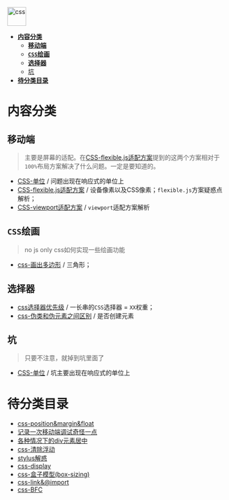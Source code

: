 <img src="https://raw.githubusercontent.com/JiangWeixian/JS-Tips/master/img/css.png" height="43px" alt="css"></img>

<!-- TOC -->

- [**内容分类**](#内容分类)
  - [**移动端**](#移动端)
  - [**`CSS`绘画**](#css绘画)
  - [**选择器**](#选择器)
  - [坑](#坑)
- [**待分类目录**](#待分类目录)

<!-- /TOC -->

# **内容分类**

## **移动端**

> 主要是屏幕的适配。在[CSS-flexible.js适配方案](https://github.com/JiangWeixian/JS-Tips/blob/master/CSS/css-viewport%E9%80%82%E9%85%8D.md)提到的这两个方案相对于`100%`布局方案解决了什么问题。一定是要知道的。

* [CSS-单位](https://github.com/JiangWeixian/JS-Tips/blob/master/CSS/css-%E5%8D%95%E4%BD%8D.md) / 问题出现在响应式的单位上
* [CSS-flexible.js适配方案](https://github.com/JiangWeixian/JS-Tips/blob/master/CSS/css-viewport%E9%80%82%E9%85%8D.md) / 设备像素以及CSS像素；`flexible.js`方案疑惑点解析；
* [CSS-viewport适配方案](https://github.com/JiangWeixian/JS-Tips/blob/master/CSS/css-%E7%A7%BB%E5%8A%A8%E7%AB%AF%E5%83%8F%E7%B4%A0%E6%A6%82%E5%BF%B5.md) / `viewport`适配方案解析

## **`CSS`绘画**

> no js only css如何实现一些绘画功能

* [css-画出多边形](https://github.com/JiangWeixian/JS-Tips/blob/master/CSS/css-%E5%A4%9A%E8%BE%B9%E5%BD%A2.md) / 三角形；

## **选择器**

* [css选择器优先级](https://github.com/JiangWeixian/JS-Tips/blob/master/CSS/css%E9%80%89%E6%8B%A9%E5%99%A8%E4%BC%98%E5%85%88%E7%BA%A7.md) / 一长串的`CSS`选择器 = `XX`权重；
* [css-伪类和伪元素之间区别](https://github.com/JiangWeixian/JS-Tips/blob/master/CSS/css-%E4%BC%AA%E7%B1%BB%E5%92%8C%E4%BC%AA%E5%85%83%E7%B4%A0%E5%8C%BA%E5%88%AB.md) / 是否创建元素

## 坑

> 只要不注意，就掉到坑里面了

* [CSS-单位](https://github.com/JiangWeixian/JS-Tips/blob/master/CSS/css-%E5%8D%95%E4%BD%8D.md) / 坑主要出现在响应式的单位上

# **待分类目录**

* [css-position&margin&float](https://github.com/JiangWeixian/JS-Tips/blob/master/CSS/css-position%26margin%26float.md)
* [记录一次移动端调试奇怪一点](https://github.com/JiangWeixian/JS-Tips/blob/master/CSS/%E7%A7%BB%E5%8A%A8%E7%AB%AF.md)
* [各种情况下的div元素居中](https://github.com/JiangWeixian/JS-Tips/blob/master/CSS/%E5%90%84%E7%A7%8D%E6%83%85%E5%86%B5%E4%B8%8B%E7%9A%84%E5%85%83%E7%B4%A0%E5%B1%85%E4%B8%AD.md)
* [css-清除浮动](https://github.com/JiangWeixian/JS-Tips/blob/master/CSS/css-%E6%B8%85%E9%99%A4%E6%B5%AE%E5%8A%A8.md)
* [stylus解惑](https://github.com/JiangWeixian/JS-Tips/blob/master/CSS/stylus%E8%A7%A3%E6%83%91.md)
* [css-display](https://github.com/JiangWeixian/JS-Tips/blob/master/CSS/css-display.md)
* [css-盒子模型(box-sizing)](https://github.com/JiangWeixian/JS-Tips/blob/master/CSS/css-boxsizing%E7%9B%92%E5%AD%90%E6%A8%A1%E5%9E%8B.md)
* [css-link&@import](https://github.com/JiangWeixian/JS-Tips/blob/master/CSS/css-link%26%40import.md)
* [css-BFC](https://github.com/JiangWeixian/JS-Tips/blob/master/CSS/css-bfc.md)